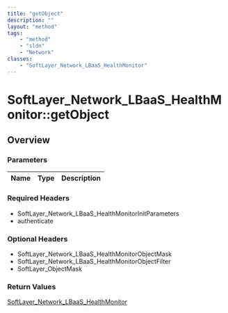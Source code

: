 ```yaml
---
title: "getObject"
description: ""
layout: "method"
tags:
    - "method"
    - "sldn"
    - "Network"
classes:
    - "SoftLayer_Network_LBaaS_HealthMonitor"
---
```

# SoftLayer_Network_LBaaS_HealthMonitor::getObject
## Overview 


### Parameters 
|Name | Type | Description |
| --- | --- | --- |


### Required Headers
* SoftLayer_Network_LBaaS_HealthMonitorInitParameters
* authenticate

### Optional Headers
* SoftLayer_Network_LBaaS_HealthMonitorObjectMask
* SoftLayer_Network_LBaaS_HealthMonitorObjectFilter
* SoftLayer_ObjectMask

### Return Values
<a href='/reference/datatypes/SoftLayer_Network_LBaaS_HealthMonitor'>SoftLayer_Network_LBaaS_HealthMonitor </a>
